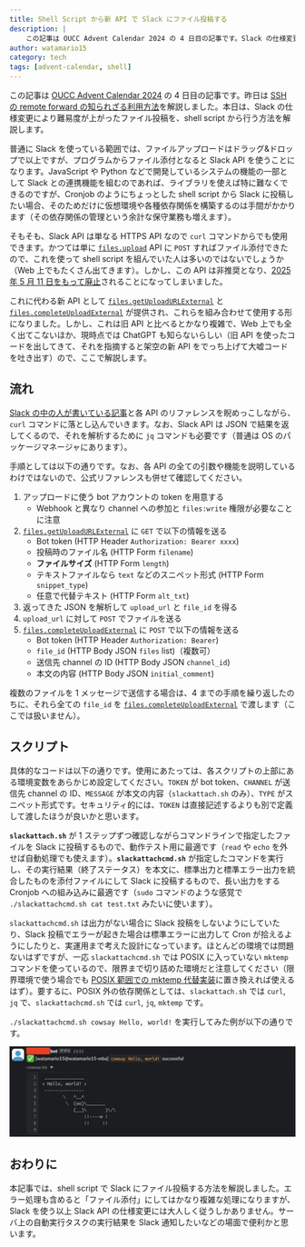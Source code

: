 ```yaml
---
title: Shell Script から新 API で Slack にファイル投稿する
description: |
    この記事は OUCC Advent Calendar 2024 の 4 日目の記事です。Slack の仕様変更により難易度が上がったファイル投稿を、shell script から行う方法を解説します。
author: watamario15
category: tech
tags: [advent-calendar, shell]
---
```


この記事は [OUCC Advent Calendar 2024](https://adventar.org/calendars/10655) の 4 日目の記事です。昨日は [SSH の remote forward の知られざる利用方法](../2024-12-03-ssh/)を解説しました。本日は、Slack の仕様変更により難易度が上がったファイル投稿を、shell script から行う方法を解説します。

普通に Slack を使っている範囲では、ファイルアップロードはドラッグ&ドロップで以上ですが、プログラムからファイル添付となると Slack API を使うことになります。JavaScript や Python などで開発しているシステムの機能の一部として Slack との連携機能を組むのであれば、ライブラリを使えば特に難なくできるのですが、Cronjob のようにちょっとした shell script から Slack に投稿したい場合、そのためだけに仮想環境や各種依存関係を構築するのは手間がかかります（その依存関係の管理という余計な保守業務も増えます）。

そもそも、Slack API は単なる HTTPS API なので `curl` コマンドからでも使用できます。かつては単に [`files.upload`](https://api.slack.com/methods/files.upload) API に `POST` すればファイル添付できたので、これを使って shell script を組んでいた人は多いのではないでしょうか（Web 上でもたくさん出てきます）。しかし、この API は非推奨となり、[2025 年 5 月 11 日をもって廃止](https://api.slack.com/changelog/2024-04-a-better-way-to-upload-files-is-here-to-stay)されることになってしまいました。

これに代わる新 API として [`files.getUploadURLExternal`](https://api.slack.com/methods/files.getUploadURLExternal) と [`files.completeUploadExternal`](https://api.slack.com/methods/files.completeUploadExternal) が提供され、これらを組み合わせて使用する形になりました。しかし、これは旧 API と比べるとかなり複雑で、Web 上でも全く出てこないほか、現時点では ChatGPT も知らないらしい（旧 API を使ったコードを出してきて、それを指摘すると架空の新 API をでっち上げて大嘘コードを吐き出す）ので、ここで解説します。

## 流れ

[Slack の中の人が書いている記事](https://zenn.dev/slack/articles/7ce5065cc4daa7)と各 API のリファレンスを睨めっこしながら、`curl` コマンドに落とし込んでいきます。なお、Slack API は JSON で結果を返してくるので、それを解析するために `jq` コマンドも必要です（普通は OS のパッケージマネージャにあります）。

手順としては以下の通りです。なお、各 API の全ての引数や機能を説明しているわけではないので、公式リファレンスも併せて確認してください。

1. アップロードに使う bot アカウントの token を用意する
   - Webhook と異なり channel への参加と `files:write` 権限が必要なことに注意
1. [`files.getUploadURLExternal`](https://api.slack.com/methods/files.getUploadURLExternal) に `GET` で以下の情報を送る
   - Bot token (HTTP Header `Authorization: Bearer xxxx`)
   - 投稿時のファイル名 (HTTP Form `filename`)
   - **ファイルサイズ** (HTTP Form `length`)
   - テキストファイルなら `text` などのスニペット形式 (HTTP Form `snippet_type`)
   - 任意で代替テキスト (HTTP Form `alt_txt`)
1. 返ってきた JSON を解析して `upload_url` と `file_id` を得る
1. `upload_url` に対して `POST` でファイルを送る
1. [`files.completeUploadExternal`](https://api.slack.com/methods/files.completeUploadExternal) に `POST` で以下の情報を送る
   - Bot token (HTTP Header `Authorization: Bearer`)
   - `file_id` (HTTP Body JSON `files` list)（複数可）
   - 送信先 channel の ID (HTTP Body JSON `channel_id`)
   - 本文の内容 (HTTP Body JSON `initial_comment`)

複数のファイルを 1 メッセージで送信する場合は、4 までの手順を繰り返したのちに、それら全ての `file_id` を [`files.completeUploadExternal`](https://api.slack.com/methods/files.completeUploadExternal) で渡します（ここでは扱いません）。

## スクリプト

具体的なコードは以下の通りです。使用にあたっては、各スクリプトの上部にある環境変数をあらかじめ設定してください。`TOKEN` が bot token、`CHANNEL` が送信先 channel の ID、`MESSAGE` が本文の内容（`slackattach.sh` のみ）、`TYPE` がスニペット形式です。セキュリティ的には、`TOKEN` は直接記述するよりも別で定義して渡したほうが良いかと思います。

<script src="https://gist.github.com/watamario15/59b3873b79da6346ec78e59d24f64d26.js"></script>

**`slackattach.sh`** が 1 ステップずつ確認しながらコマンドラインで指定したファイルを Slack に投稿するもので、動作テスト用に最適です（`read` や `echo` を外せば自動処理でも使えます）。**`slackattachcmd.sh`** が指定したコマンドを実行し、その実行結果（終了ステータス）を本文に、標準出力と標準エラー出力を統合したものを添付ファイルにして Slack に投稿するもので、長い出力をする Cronjob への組み込みに最適です（`sudo` コマンドのような感覚で `./slackattachcmd.sh cat test.txt` みたいに使います）。

`slackattachcmd.sh` は出力がない場合に Slack 投稿をしないようにしていたり、Slack 投稿でエラーが起きた場合は標準エラーに出力して Cron が拾えるようにしたりと、実運用まで考えた設計になっています。ほとんどの環境では問題ないはずですが、一応 `slackattachcmd.sh` では POSIX に入っていない `mktemp` コマンドを使っているので、限界まで切り詰めた環境だと注意してください（限界環境で使う場合でも [POSIX 範囲での mktemp 代替実装](https://qiita.com/ko1nksm/items/45574a24ecd5f15a731e)に置き換えれば使えるはず）。要するに、POSIX 外の依存関係としては、`slackattach.sh` では `curl`, `jq` で、`slackattachcmd.sh` では `curl`, `jq`, `mktemp` です。

`./slackattachcmd.sh cowsay Hello, world!` を実行してみた例が以下の通りです。

![](2024-12-04-slack/test.png)

## おわりに

本記事では、shell script で Slack にファイル投稿する方法を解説しました。エラー処理も含めると「ファイル添付」にしてはかなり複雑な処理になりますが、Slack を使う以上 Slack API の仕様変更には大人しく従うしかありません。サーバ上の自動実行タスクの実行結果を Slack 通知したいなどの場面で便利かと思います。
